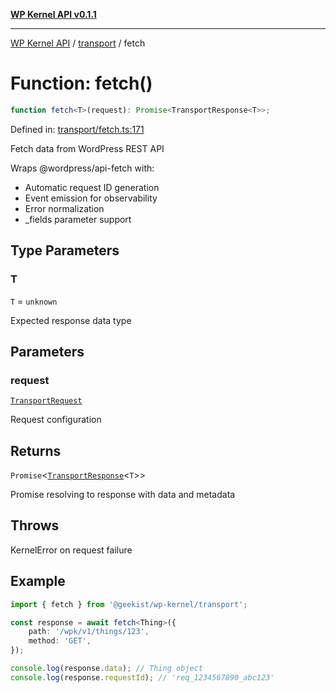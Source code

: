 [**WP Kernel API v0.1.1**](../../README.md)

---

[WP Kernel API](../../README.md) / [transport](../README.md) / fetch

# Function: fetch()

```ts
function fetch<T>(request): Promise<TransportResponse<T>>;
```

Defined in: [transport/fetch.ts:171](https://github.com/theGeekist/wp-kernel/blob/main/packages/kernel/src/transport/fetch.ts#L171)

Fetch data from WordPress REST API

Wraps @wordpress/api-fetch with:

- Automatic request ID generation
- Event emission for observability
- Error normalization
- \_fields parameter support

## Type Parameters

### T

`T` = `unknown`

Expected response data type

## Parameters

### request

[`TransportRequest`](../interfaces/TransportRequest.md)

Request configuration

## Returns

`Promise`\<[`TransportResponse`](../interfaces/TransportResponse.md)\<`T`\>\>

Promise resolving to response with data and metadata

## Throws

KernelError on request failure

## Example

```typescript
import { fetch } from '@geekist/wp-kernel/transport';

const response = await fetch<Thing>({
	path: '/wpk/v1/things/123',
	method: 'GET',
});

console.log(response.data); // Thing object
console.log(response.requestId); // 'req_1234567890_abc123'
```
